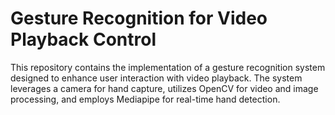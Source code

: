 # Gesture Recognition for Video Playback Control

This repository contains the implementation of a gesture recognition system designed to enhance user interaction with video playback. The system leverages a camera for hand capture, utilizes OpenCV for video and image processing, and employs Mediapipe for real-time hand detection.
